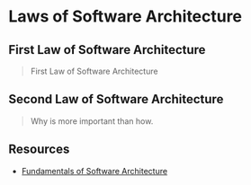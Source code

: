 # Laws of Software Architecture

## First Law of Software Architecture

> First Law of Software Architecture

## Second Law of Software Architecture

> Why is more important than how.

## Resources

* [Fundamentals of Software Architecture](https://fundamentalsofsoftwarearchitecture.com/)
